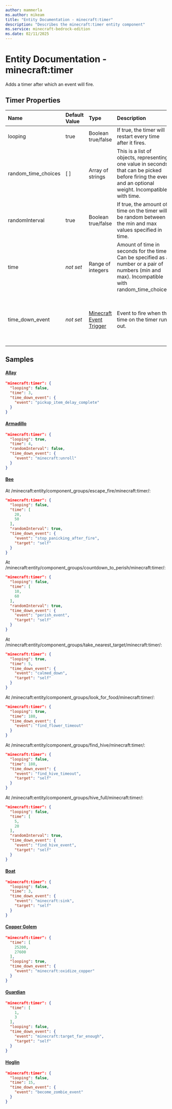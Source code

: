```yaml
---
author: mammerla
ms.author: mikeam
title: "Entity Documentation - minecraft:timer"
description: "Describes the minecraft:timer entity component"
ms.service: minecraft-bedrock-edition
ms.date: 02/11/2025 
---
```


# Entity Documentation - minecraft:timer

Adds a timer after which an event will fire.


## Timer Properties

|Name       |Default Value |Type |Description |Example Values |
|:----------|:-------------|:----|:-----------|:------------- |
| looping | true | Boolean true/false | If true, the timer will restart every time after it fires. | Armadillo: `true` | 
| random_time_choices | [ ] | Array of strings | This is a list of objects, representing one value in seconds that can be picked before firing the event and an optional weight. Incompatible with time. | Wandering Trader: `[{"weight":50,"value":2400},{"weight":50,"value":3600}]` | 
| randomInterval | true | Boolean true/false | If true, the amount of time on the timer will be random between the min and max values specified in time. | Bee: `true` | 
| time | *not set* | Range of integers | Amount of time in seconds for the timer. Can be specified as a number or a pair of numbers (min and max). Incompatible with random_time_choices. | Allay: `3`, Armadillo: `4`, Bee: `[20,50]`, `[10,60]`, `5`, `180`, `[5,20]` | 
| time_down_event | *not set* | [Minecraft Event Trigger](../Definitions/NestedTables/triggers.md) | Event to fire when the time on the timer runs out. | Allay: `{"event":"pickup_item_delay_complete"}`, Armadillo: `{"event":"minecraft:unroll"}`, Bee: `{"event":"stop_panicking_after_fire","target":"self"}`, `{"event":"perish_event","target":"self"}`, `{"event":"calmed_down","target":"self"}`, `{"event":"find_flower_timeout"}`, `{"event":"find_hive_timeout","target":"self"}`, `{"event":"find_hive_event","target":"self"}` | 

## Samples

#### [Allay](https://github.com/Mojang/bedrock-samples/tree/preview/behavior_pack/entities/allay.json)


```json
"minecraft:timer": {
  "looping": false,
  "time": 3,
  "time_down_event": {
    "event": "pickup_item_delay_complete"
  }
}
```

#### [Armadillo](https://github.com/Mojang/bedrock-samples/tree/preview/behavior_pack/entities/armadillo.json)


```json
"minecraft:timer": {
  "looping": true,
  "time": 4,
  "randomInterval": false,
  "time_down_event": {
    "event": "minecraft:unroll"
  }
}
```

#### [Bee](https://github.com/Mojang/bedrock-samples/tree/preview/behavior_pack/entities/bee.json)

At /minecraft:entity/component_groups/escape_fire/minecraft:timer/: 

```json
"minecraft:timer": {
  "looping": false,
  "time": [
    20,
    50
  ],
  "randomInterval": true,
  "time_down_event": {
    "event": "stop_panicking_after_fire",
    "target": "self"
  }
}
```

At /minecraft:entity/component_groups/countdown_to_perish/minecraft:timer/: 

```json
"minecraft:timer": {
  "looping": false,
  "time": [
    10,
    60
  ],
  "randomInterval": true,
  "time_down_event": {
    "event": "perish_event",
    "target": "self"
  }
}
```

At /minecraft:entity/component_groups/take_nearest_target/minecraft:timer/: 

```json
"minecraft:timer": {
  "looping": true,
  "time": 5,
  "time_down_event": {
    "event": "calmed_down",
    "target": "self"
  }
}
```

At /minecraft:entity/component_groups/look_for_food/minecraft:timer/: 

```json
"minecraft:timer": {
  "looping": true,
  "time": 180,
  "time_down_event": {
    "event": "find_flower_timeout"
  }
}
```

At /minecraft:entity/component_groups/find_hive/minecraft:timer/: 

```json
"minecraft:timer": {
  "looping": false,
  "time": 180,
  "time_down_event": {
    "event": "find_hive_timeout",
    "target": "self"
  }
}
```

At /minecraft:entity/component_groups/hive_full/minecraft:timer/: 

```json
"minecraft:timer": {
  "looping": false,
  "time": [
    5,
    20
  ],
  "randomInterval": true,
  "time_down_event": {
    "event": "find_hive_event",
    "target": "self"
  }
}
```

#### [Boat](https://github.com/Mojang/bedrock-samples/tree/preview/behavior_pack/entities/boat.json)


```json
"minecraft:timer": {
  "looping": false,
  "time": 3,
  "time_down_event": {
    "event": "minecraft:sink",
    "target": "self"
  }
}
```

#### [Copper Golem](https://github.com/Mojang/bedrock-samples/tree/preview/behavior_pack/entities/copper_golem.json)


```json
"minecraft:timer": {
  "time": [
    25200,
    27600
  ],
  "looping": true,
  "time_down_event": {
    "event": "minecraft:oxidize_copper"
  }
}
```

#### [Guardian](https://github.com/Mojang/bedrock-samples/tree/preview/behavior_pack/entities/guardian.json)


```json
"minecraft:timer": {
  "time": [
    1,
    3
  ],
  "looping": false,
  "time_down_event": {
    "event": "minecraft:target_far_enough",
    "target": "self"
  }
}
```

#### [Hoglin](https://github.com/Mojang/bedrock-samples/tree/preview/behavior_pack/entities/hoglin.json)


```json
"minecraft:timer": {
  "looping": false,
  "time": 15,
  "time_down_event": {
    "event": "become_zombie_event"
  }
}
```
